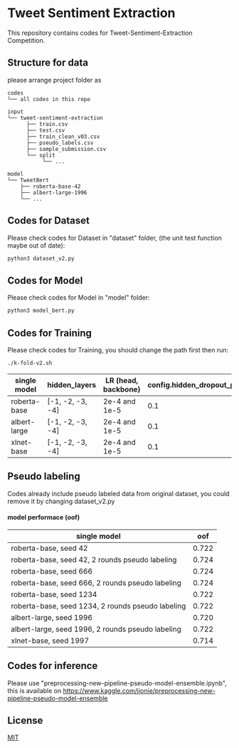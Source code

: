 # Tweet Sentiment Extraction
This repository contains codes for Tweet-Sentiment-Extraction Competition. 

## Structure for data
please arrange project folder as 
```plain
codes
└── all codes in this repo
```
```plain
input
└── tweet-sentiment-extraction
      ├── train.csv
      ├── test.csv
      ├── train_clean_v03.csv 
      ├── pseudo_labels.csv
      ├── sample_submission.csv
      └── split
           └── ...
```
```plain
model
└── TweetBert
    ├── roberta-base-42
    ├── albert-large-1996
    └── ...
```

## Codes for Dataset
Please check codes for Dataset in "dataset" folder, (the unit test function maybe out of date):
```bash
python3 dataset_v2.py
```

## Codes for Model
Please check codes for Model in "model" folder:
```bash
python3 model_bert.py
```

## Codes for Training
Please check codes for Training, you should change the path first then run:
```bash
./k-fold-v2.sh
```
| single model           | hidden_layers | LR (head, backbone) | config.hidden_dropout_prob |
| ---------------- |  ---- | ---- | ---- |
|roberta-base|[-1, -2, -3, -4]|2e-4 and 1e-5|0.1
|albert-large|[-1, -2, -3, -4]|2e-4 and 1e-5|0.1
|xlnet-base|[-1, -2, -3, -4]|2e-4 and 1e-5|0.1


## Pseudo labeling
Codes already include pseudo labeled data from original dataset, you could remove it by changing dataset_v2.py


#### model performace (oof)
| single model           | oof |
| ---------------- |  ---- |
|roberta-base, seed 42|0.722|
|roberta-base, seed 42, 2 rounds pseudo labeling|0.724|
|roberta-base, seed 666|0.724|
|roberta-base, seed 666, 2 rounds pseudo labeling|0.724|
|roberta-base, seed 1234|0.722|
|roberta-base, seed 1234, 2 rounds pseudo labeling|0.722|
|albert-large, seed 1996|0.720|
|albert-large, seed 1996, 2 rounds pseudo labeling|0.722|
|xlnet-base, seed 1997|0.714|


## Codes for inference
Please use "preprocessing-new-pipeline-pseudo-model-ensemble.ipynb", this is available on https://www.kaggle.com/jionie/preprocessing-new-pipeline-pseudo-model-ensemble

## License
[MIT](https://choosealicense.com/licenses/mit/)


